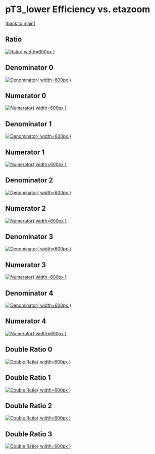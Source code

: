 # pT3_lower Efficiency vs. etazoom

[[back to main](./)]



## Ratio

[![Ratio](../mtv/var/pT3_lower_vtr_321_1_eff_etazoom.png){ width=600px }](../mtv/var/pT3_lower_vtr_321_1_eff_etazoom.pdf)

## Denominator 0

[![Denominator](../mtv/den/pT3_lower_vtr_321_1_eff_etazoom_den0.png){ width=600px }](../mtv/den/pT3_lower_vtr_321_1_eff_etazoom_den0.pdf)

## Numerator 0

[![Numerator](../mtv/num/pT3_lower_vtr_321_1_eff_etazoom_num0.png){ width=600px }](../mtv/num/pT3_lower_vtr_321_1_eff_etazoom_num0.pdf)

## Denominator 1

[![Denominator](../mtv/den/pT3_lower_vtr_321_1_eff_etazoom_den1.png){ width=600px }](../mtv/den/pT3_lower_vtr_321_1_eff_etazoom_den1.pdf)

## Numerator 1

[![Numerator](../mtv/num/pT3_lower_vtr_321_1_eff_etazoom_num1.png){ width=600px }](../mtv/num/pT3_lower_vtr_321_1_eff_etazoom_num1.pdf)

## Denominator 2

[![Denominator](../mtv/den/pT3_lower_vtr_321_1_eff_etazoom_den2.png){ width=600px }](../mtv/den/pT3_lower_vtr_321_1_eff_etazoom_den2.pdf)

## Numerator 2

[![Numerator](../mtv/num/pT3_lower_vtr_321_1_eff_etazoom_num2.png){ width=600px }](../mtv/num/pT3_lower_vtr_321_1_eff_etazoom_num2.pdf)

## Denominator 3

[![Denominator](../mtv/den/pT3_lower_vtr_321_1_eff_etazoom_den3.png){ width=600px }](../mtv/den/pT3_lower_vtr_321_1_eff_etazoom_den3.pdf)

## Numerator 3

[![Numerator](../mtv/num/pT3_lower_vtr_321_1_eff_etazoom_num3.png){ width=600px }](../mtv/num/pT3_lower_vtr_321_1_eff_etazoom_num3.pdf)

## Denominator 4

[![Denominator](../mtv/den/pT3_lower_vtr_321_1_eff_etazoom_den4.png){ width=600px }](../mtv/den/pT3_lower_vtr_321_1_eff_etazoom_den4.pdf)

## Numerator 4

[![Numerator](../mtv/num/pT3_lower_vtr_321_1_eff_etazoom_num4.png){ width=600px }](../mtv/num/pT3_lower_vtr_321_1_eff_etazoom_num4.pdf)

## Double Ratio 0

[![Double Ratio](../mtv/ratio/pT3_lower_vtr_321_1_eff_etazoom_ratio0.png){ width=600px }](../mtv/ratio/pT3_lower_vtr_321_1_eff_etazoom_ratio0.pdf)

## Double Ratio 1

[![Double Ratio](../mtv/ratio/pT3_lower_vtr_321_1_eff_etazoom_ratio1.png){ width=600px }](../mtv/ratio/pT3_lower_vtr_321_1_eff_etazoom_ratio1.pdf)

## Double Ratio 2

[![Double Ratio](../mtv/ratio/pT3_lower_vtr_321_1_eff_etazoom_ratio2.png){ width=600px }](../mtv/ratio/pT3_lower_vtr_321_1_eff_etazoom_ratio2.pdf)

## Double Ratio 3

[![Double Ratio](../mtv/ratio/pT3_lower_vtr_321_1_eff_etazoom_ratio3.png){ width=600px }](../mtv/ratio/pT3_lower_vtr_321_1_eff_etazoom_ratio3.pdf)


